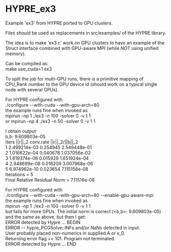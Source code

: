 # HYPRE_ex3
Example 'ex3' from HYPRE ported to GPU clusters.

Files should be used as replacements in src/examples/ of the HYPRE library.

The idea is to make 'ex3.c' work on GPU clusters to have an example of the Struct interface combined with GPU-aware MPI (while *NOT* using unified memory).

Can be compiled as:  
make use_cuda=1 ex3

To split the job for multi-GPU runs, there is a primitive mapping of CPU_Rank number to the GPU device id (should work on a typical single node with several GPUs).

For HYPRE configured with  
./configure --with-cuda --with-gpu-arch=80  
the example runs fine when invoked as  
mpirun -np 1 ./ex3 -n 100 -solver 0 -v 1 1  
or
mpirun -np 4 ./ex3 -n 50 -solver 0 -v 1 1 

I obtain output:\
b,b: 9.609803e-05\
Iters       ||r||_2     conv.rate  ||r||_2/||b||_2\
    1    2.499214e-03    0.254945    2.549448e-01\
    2    1.016622e-04    0.040678    1.037056e-02\
    3    1.619374e-06    0.015929    1.651924e-04\
    4    2.948699e-08    0.018209    3.007968e-06\
    5    6.974962e-10    0.023654    7.115158e-08\
Iterations = 5\
Final Relative Residual Norm = 7.11516e-08


For HYPRE configured with  
./configure --with-cuda --with-gpu-arch=80 --enable-gpu-aware-mpi  
the example runs fine when invoked as  
mpirun -np 1 ./ex3 -n 100 -solver 0 -v 1 1  
but fails for more GPUs. The initial norm is correct (<b,b>: 9.609803e-05) and the same as above, but then I get:\
ERROR detected by Hypre ...  BEGIN\
ERROR -- hypre_PCGSolve: INFs and/or NaNs detected in input.\
User probably placed non-numerics in supplied A or x_0.\
Returning error flag += 101.  Program not terminated.\
ERROR detected by Hypre ...  END


